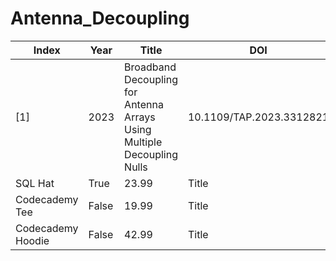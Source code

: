 # Antenna_Decoupling
| Index             |   Year   | Title |  DOI  |  Link  |
| - | - | - | - | - |
| [1]               |   2023   | Broadband Decoupling for Antenna Arrays Using Multiple Decoupling Nulls | 10.1109/TAP.2023.3312821 |[HFSS Project](https://github.com/kaiifu/Antenna_Decoupling/tree/main/Decoupling_Null)|
| SQL Hat           |   True   | 23.99 | Title |
| Codecademy Tee    |  False   | 19.99 | Title |
| Codecademy Hoodie |  False   | 42.99 | Title |
